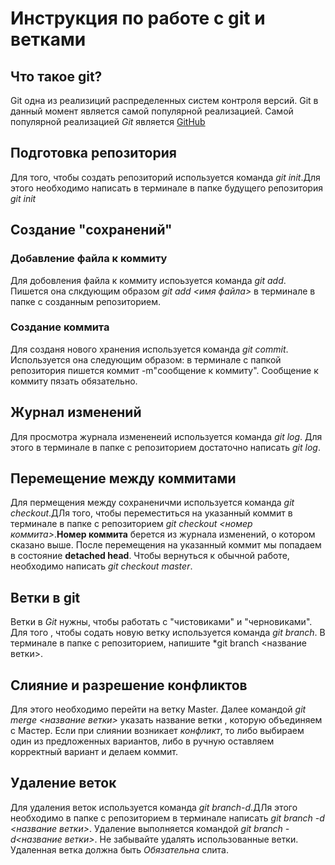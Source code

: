 # Инструкция по работе с git и ветками

## Что такое git?
Git одна из реализиций распределенных систем контроля версий. Git в данный момент является самой популярной реализацией. Самой популярной реализацией *Git* является [GitHub](https://github.com)

## Подготовка репозитория
Для того, чтобы создать репозиторий используется команда *git init*.Для этого необходимо написать в терминале в папке будущего репозитория *git init*

## Создание "сохранений"

### Добавление файла к коммиту
Для добовления файла к коммиту испоьзуется команда *git add*. Пишется она слкдующим образом *git add <имя файла>* в терминале в папке с созданным репозиторием.

### Создание коммита

Для созданя нового хранения используется команда *git commit*. Используется она следующим образом: в терминале с папкой репозитория пишется коммит -m"сообщение к коммиту". Сообщение к коммиту пязать обязательно.

## Журнал изменений
Для просмотра журнала измененеий используется команда *git log*. Для этого в терминале в папке с репозиторием достаточно написать *git log*.

## Перемещение между коммитами
Для пермещения между сохраненичми используется команда *git checkout*.ДЛя того, чтобы переместиться на указанный коммит в терминале в папке с репозиторием *git checkout <номер коммита>*.**Номер коммита** берется из журнала изменений, о котором сказано выше. После перемещения на указанный коммит мы попадаем  в состояние **detached head**. Чтобы вернуться к обычной работе, необходимо написать *git checkout master*.

## Ветки в git
Ветки в *Git* нужны, чтобы работать с "чистовиками" и "черновиками". Для того , чтобы содать новую ветку используется команда *git branch*. В терминале в папке с репозиторием, напишите *git branch <название ветки>.

## Слияние и разрешение конфликтов

Для этого необходимо перейти на ветку Master. Далее командой *git merge <название ветки>* указать название ветки , которую объединяем с Мастер.  Если при слиянии возникает *конфликт*, то либо выбираем один из предложенных вариантов, либо в ручную оставляем корректный вариант и делаем коммит. 

## Удаление веток
Для удаления веток используется команда *git branch-d*.ДЛя этого необходимо в папке с репозиторием в терминале написать  *git branch  -d <название ветки>*.
Удаление выполняется командой *git branch -d<название ветки>*. Не забывайте удалять использованные ветки. Удаленная ветка должна быть *Обязательна* слита.
